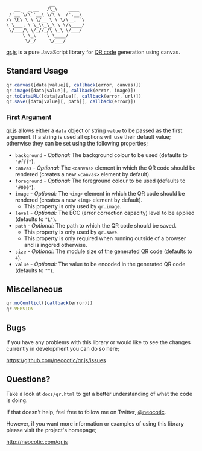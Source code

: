                     __           
       __   _ __   /\_\    ____  
     /'__`\/\`'__\ \/\ \  /',__\ 
    /\ \L\ \ \ \/__ \ \ \/\__, `\
    \ \___, \ \_\\_\_\ \ \/\____/
     \/___/\ \/_//_/\ \_\ \/___/ 
          \ \_\    \ \____/      
           \/_/     \/___/       

[qr.js][] is a pure JavaScript library for [QR code][] generation using canvas.

## Standard Usage

``` javascript
qr.canvas([data|value][, callback(error, canvas)])
qr.image([data|value][, callback(error, image)])
qr.toDataURL([data|value][, callback(error, url)])
qr.save([data|value][, path][, callback(error)])
```

### First Argument

[qr.js][] allows either a `data` object or string `value` to be passed as the
first argument. If a string is used all options will use their default value;
otherwise they can be set using the following properties;

* `background` - *Optional:* The background colour to be used (defaults to
  `"#fff"`).
* `canvas` - *Optional:* The `<canvas>` element in which the QR code should be
  rendered (creates a new `<canvas>` element by default).
* `foreground` - *Optional:* The foreground colour to be used (defaults to
  `"#000"`).
* `image` - *Optional:* The `<img>` element in which the QR code should be
  rendered (creates a new `<img>` element by default).
  * This property is only used by `qr.image`.
* `level` - *Optional:* The ECC (error correction capacity) level to be applied
  (defaults to `"L"`).
* `path` - *Optional:* The path to which the QR code should be saved.
  * This property is only used by `qr.save`.
  * This property is only required when running outside of a browser and is
    ingored otherwise.
* `size` - *Optional:* The module size of the generated QR code (defaults to
  `4`).
* `value` - *Optional:* The value to be encoded in the generated QR code
  (defaults to `""`).

## Miscellaneous

``` javascript
qr.noConflict([callback(error)])
qr.VERSION
```

## Bugs

If you have any problems with this library or would like to see the changes
currently in development you can do so here;

https://github.com/neocotic/qr.js/issues

## Questions?

Take a look at `docs/qr.html` to get a better understanding of what the code is
doing.

If that doesn't help, feel free to follow me on Twitter, [@neocotic][].

However, if you want more information or examples of using this library please
visit the project's homepage;

http://neocotic.com/qr.js

[@neocotic]: https://twitter.com/#!/neocotic
[qr.js]: http://neocotic.com/qr.js
[QR code]: http://en.wikipedia.org/wiki/QR_code
